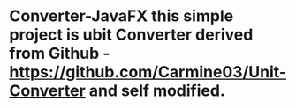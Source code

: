 # Converter-JavaFX this simple project is ubit Converter derived from Github - https://github.com/Carmine03/Unit-Converter and self modified.

